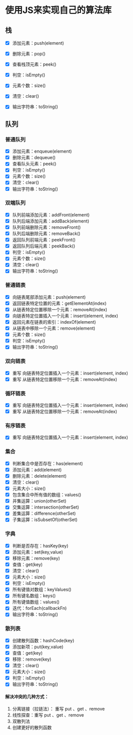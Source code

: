# 使用JS来实现自己的算法库

## 栈
- [x] 添加元素：push(element)
- [x] 删除元素：pop()
- [x] 查看栈顶元素：peek()
- [x] 判空：isEmpty()
- [x] 元素个数：size()
- [x] 清空：clear()
- [x] 输出字符串：toString()


## 队列

### 普通队列
- [x] 添加元素：enqueue(element)
- [x] 删除元素：dequeue()
- [x] 查看队头元素：peek()
- [x] 判空：isEmpty()
- [x] 元素个数：size()
- [x] 清空：clear()
- [x] 输出字符串：toString()

### 双端队列
- [x] 队列前端添加元素：addFront(element)
- [x] 队列后端添加元素：addBack(element)
- [x] 队列前端删除元素：removeFront()
- [x] 队列后端删除元素：removeBack()
- [x] 返回队列前端元素：peekFront()
- [x] 返回队列后端元素：peekBack()
- [x] 判空：isEmpty()
- [x] 元素个数：size()
- [x] 清空：clear()
- [x] 输出字符串：toString()

### 普通链表
- [x] 向链表尾部添加元素：push(element)
- [x] 返回链表特定位置的元素：getElementAt(index)
- [x] 从链表特定位置移除一个元素：removeAt(index)
- [x] 向链表特定位置插入一个元素：insert(element, index)
- [x] 返回元素在链表的索引：indexOf(element)
- [x] 从链表中移除一个元素：remove(element)
- [x] 元素个数：size()
- [x] 判空：isEmpty()
- [x] 输出字符串：toString()

### 双向链表
- [x] 重写 向链表特定位置插入一个元素：insert(element, index)
- [x] 重写 从链表特定位置移除一个元素：removeAt(index)

### 循环链表
- [x] 重写 向链表特定位置插入一个元素：insert(element, index)
- [x] 重写 从链表特定位置移除一个元素：removeAt(index)

### 有序链表
- [x] 重写 向链表特定位置插入一个元素：insert(element, index)

### 集合
- [x] 判断集合中是否存在：has(element)
- [x] 添加元素：add(element)
- [x] 删除元素：delete(element)
- [x] 清空：clear()
- [x] 元素大小：size()
- [x] 包含集合中所有值的数组：values()
- [x] 并集运算：union(otherSet)
- [x] 交集运算：intersection(otherSet)
- [x] 差集运算：difference(otherSet)
- [x] 子集运算：isSubsetOf(otherSet)

### 字典
- [x] 判断是否存在：hasKey(key)
- [x] 添加元素：set(key,value)
- [x] 移除元素：remove(key)
- [x] 查值：get(key)
- [x] 清空：clear()
- [x] 元素大小：size()
- [x] 判空：isEmpty()
- [x] 所有键值对数组：keyValues()
- [x] 所有键名数组：keys()
- [x] 所有键值数组：values()
- [x] 迭代：forEach(callbackFn)
- [x] 输出字符串：toString()

### 散列表
- [x] 创建散列函数：hashCode(key)
- [x] 添加新项：put(key,value)
- [x] 查值：get(key)
- [x] 移除：remove(key)
- [x] 清空：clear()
- [x] 元素大小：size()
- [x] 判空：isEmpty()
- [x] 输出字符串：toString()

#### 解决冲突的几种方式：
1. 分离链接（拉链法）： 重写 put 、get 、remove
2. 线性探查：重写 put 、get 、remove
3. 双散列法
4. 创建更好的散列函数